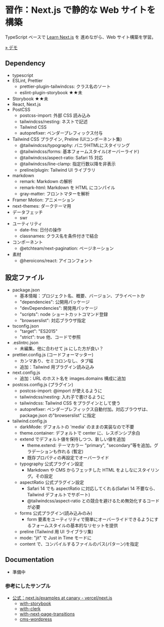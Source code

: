 # 習作：Next.js で静的な Web サイトを構築

TypeScript ベースで [Learn Next.js](https://nextjs.org/learn/foundations/about-nextjs) を 進めながら、Web サイト構築を学習。

[» デモ](https://nextjs-website-lemon.vercel.app/)

## Dependency

* typescript
* ESLint, Prettier
  - prettier-plugin-tailwindcss: クラス名のソート
  - eslint-plugin-storybook ★★未
* Storybook ★★未
* React, Next.js
* PostCSS
  - postcss-import: 外部 CSS 読み込み
  - tailwindcss/nesting: ネストで記述
  - Tailwind CSS
  - autoprefixer: ベンダープレフィックス付与
* Tailwind CSS プラグイン, Preline (UIコンポーネント集)
  - @tailwindcss/typography: バニラHTMLにスタイリング
  - @tailwindcss/forms: 基本フォームスタイル(オーバーライド)
  - @tailwindcss/aspect-ratio: Safari 15 対応
  - @tailwindcss/line-clamp: 指定行数以降を非表示
  - preline/plugin: Tailwind UI ライブラリ
* markdown
  - remark: Markdown の解析
  - remark-html: Markdown を HTML にコンパイル
  - gray-matter: フロントマターを解析
* Framer Motion: アニメーション
* next-themes: ダークテーマ用
* データフェッチ
  - swr
* ユーティリティ
  - date-fns: 日付の操作
  - classnames: クラス名を条件付きで結合
* コンポーネント
  - @etchteam/next-pagination: ページネーション
* 素材
  - @heroicons/react: アイコンフォント

## 設定ファイル

* package.json
    - 基本情報：プロジェクト名、概要、バージョン、プライベートか
    - "dependencies": 公開用パッケージ
    - "devDependencies": 開発用パッケージ
    - "scripts": node ショートカットコマンド登録
    - "browserslist": 対応ブラウザ指定
* tsconfig.json
    - "target": "ES2015"
    - "strict": true 他、コードで参照
* .eslintrc.json
    - 未編集。他に合わせて js にした方が良い？
* prettier.config.js (コードフォーマッター)
    - カンマあり、セミコロンなし、タブ幅
    - 追加：Tailwind 用プラグイン読み込み
* next.config.js
    - 追加：URL のホスト名を images.domains 構成に追加
* postcss.config.js (プラグイン)
    - postcss-import: @import が使えるように
    - tailwindcss/nesting: 入れ子で書けるように
    - tailwindcss: Tailwind CSS をプラグインとして使う
    - autoprefixer: ベンダープレフィックス自動付加。対応ブラウザは、package.json の"browserslist" に指定
* tailwind.config.js
    - darkMode: デフォルトの 'media' のままの実装なので不要
    - theme.container: デフォルトで center に、レスポンシブ余白
    - extend でデフォルト値を保持しつつ、新しい値を追加
      + theme.extend: テーマカラー "primary", "secondary"等を追加。グラデーションも作れる (暫定)
      + 既存プロパティの再設定でオーバーライド
    - typography 公式プラグイン設定
      + Markdown や CMS からフェッチした HTML をよしなにスタイリング。その設定
    - aspectRatio 公式プラグイン設定
      + Safari 14 でも aspectRatio に対応してくれる(Safari 14 不要なら、Tailwind デフォルトでサポート)
      + @tailwindcss/aspect-ratio との競合を避けるため無効化するコードが必要
    - forms 公式プラグイン(読み込みのみ)
      + form 要素をユーティリティで簡単にオーバーライドできるようにするフォームスタイルの基本的なリセットを提供
    - preline (Tailwind 用 UI ライブラリ集)
    - mode: "jit" で Just in Time モードに
    - content で、コンパイルするファイルのパス(パターン)を指定

## Documentation

* 準備中



### 参考にしたサンプル

* [公式：next.js/examples at canary - vercel/next.js](https://github.com/vercel/next.js/tree/canary/examples)
  * [with-storybook](https://github.com/vercel/next.js/tree/canary/examples/with-storybook)
  * [with-clerk](https://github.com/vercel/next.js/tree/canary/examples/with-clerk)
  * [with-next-page-transitions](https://github.com/vercel/next.js/tree/canary/examples/with-next-page-transitions)
  * [cms-wordpress](https://github.com/vercel/next.js/tree/canary/examples/cms-wordpress)

